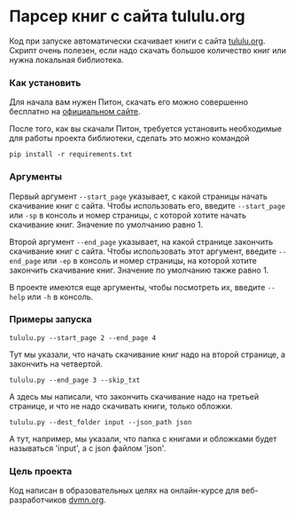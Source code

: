# Парсер книг с сайта tululu.org
Код при запуске автоматически скачивает книги с сайта [tululu.org](http://tululu.org/). Скрипт очень полезен, если надо скачать большое количество книг или нужна локальная библиотека. 
### Как установить
Для начала вам нужен Питон, скачать его можно совершенно бесплатно на [официальном сайте](https://www.python.org/).

После того, как вы скачали Питон, требуется установить необходимые для работы проекта библиотеки, сделать это можно командой 
```
pip install -r requirements.txt
```
### Аргументы
Первый аргумент `--start_page` указывает, с какой страницы начать скачивание книг с сайта. Чтобы использовать его, введите `--start_page` или `-sp` в консоль и номер страницы, с которой хотите начать скачивание книг. Значение по умолчанию равно 1.

Второй аргумент `--end_page` указывает, на какой странице закончить скачивание книг с сайта. Чтобы использовать этот аргумент, введите `--end_page` или `-ep` в консоль и номер страницы, на которой хотите закончить скачивание книг. Значение по умолчанию также равно 1.

В проекте имеются еще аргументы, чтобы посмотреть их, введите `--help` или `-h` в консоль.
### Примеры запуска
```
tululu.py --start_page 2 --end_page 4
```
Тут мы указали, что начать скачивание книг надо на второй странице, а закончить на четвертой.
```
tululu.py --end_page 3 --skip_txt
```
А здесь мы написали, что закончить скачивание надо на третьей странице, и что не надо скачивать книги, только обложки.
```
tululu.py --dest_folder input --json_path json
```
А тут, например, мы указали, что папка с книгами и обложками будет называться 'input', а с json файлом 'json'.
### Цель проекта
Код написан в образовательных целях на онлайн-курсе для веб-разработчиков [dvmn.org](https://dvmn.org/).
